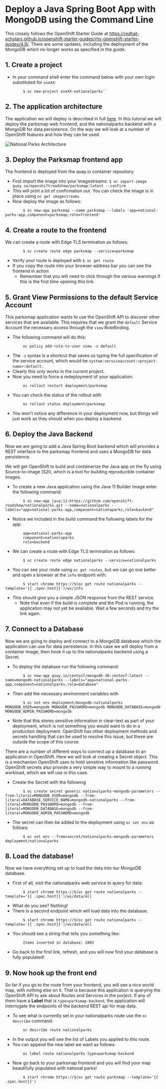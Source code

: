 # Deploy a Java Spring Boot App with MongoDB using the Command Line
This closely follows the OpenShift Starter Guide at https://redhat-scholars.github.io/openshift-starter-guides/rhs-openshift-starter-guides/4.9/. There are some updates, including the deployment of the MongoDB which no longer works as specified in the guide. 

## 1. Create a project
- In your command shell enter the command below with your own login substituted for ``oseXX``:
```
        $ oc new-project oseXX-nationalparks``
```
## 2. The application architecture
The application we will deploy is described in full [here](https://redhat-scholars.github.io/openshift-starter-guides/rhs-openshift-starter-guides/4.9/common-parksmap-architecture.html). In this tutorial we will deploy the parksmap web frontend, and the nationalparks backend with a MongoDB for data persistence. 
On the way we will look at a number of OpenShift features and how they can be used. 

![National Parks Architecture](https://redhat-scholars.github.io/openshift-starter-guides/rhs-openshift-starter-guides/4.9/_images/roadshow-app-architecture.png)

## 3. Deploy the Parksmap frontend app
The frontend is deployed from the quay.io container repository.
- First import the image into your imagestreams:
``
        $ oc import-image quay.io/openshiftroadshow/parksmap:latest --confirm
``
- This will print a lot of confirmation out. You can check the image is in place using ``oc get imagestreams``
- Now deploy the image as follows:
```
        $ oc new-app parksmap --name parksmap --labels 'app=national-parks-app,component=parksmap,role=frontend'
```
## 4. Create a route to the frontend
We can create a route with Edge TLS termination as follows:
```
        $ oc create route edge parksmap --service=parksmap
```
- Verify your route is deployed with ``$ oc get route``
- If you copy the route into your browser address bar you can see the frontend in action
  - Remember that you will need to click through the various warnings if this is the first time opening this link.

## 5. Grant View Permissions to the default Service Account
This parksmap application wants to use the OpenShift API to discover other services that are available. This requires that we grant the ``default`` Service Account the necessary access through the ``view`` RoleBinding.
- The following command will do this:
```
        oc policy add-role-to-user view -z default
```
- The ``-z`` syntax is a shortcut that saves us typing the full specification of the service account, which would be ``system:serviceaccount:<project-name>:default``. 
- Clearly this only works in the *current* project.
- Now you need to force a redeployment of your application:
```
        oc rollout restart deployment/parksmap
```
-  You can check the status of the rollout with
```
        oc rollout status deployment/parksmap
```
- You won't notice any difference in your deployment now, but things will just work as they should when you deploy a backend.
## 6. Deploy the Java Backend
Now we are going to add a Java Spring Boot backend which will provides a REST interface to the parksmap frontend and uses a MongoDB for data persistence.

We will get OpenShift to build and containerize the Java app on the fly using Source-to-image (S2I), which is a tool for building reproducible container images.

- To create a new Java application using the Java 11 Builder Image enter the following command:
```
        $ oc new-app java:11~https://github.com/openshift-roadshow/nationalparks.git --name=nationalparks --labels="app=national-parks-app,component=nationaparks,role=backend"
```
- Notice we included in the build command the following labels for the app:
```
        app=national-parks-app
        component=nationlaparks
        role=backend
```   
- We can create a route with Edge TLS termination as follows:
```
        $ oc create route edge nationalparks --service=nationalparks
```
- You can see your route using ``oc get routes``, but we can go one better and open a browser at the ``info`` endpoint with:
```
        $ start chrome https://$(oc get route nationalparks --template='{{ .spec.host}}')/ws/info
```
- This should give you a simple JSON response from the REST service.  
  - Note that even if the build is complete and the Pod is running, the application may not yet be available. Wait a few seconds and try the link again.
  
## 7. Connect to a Database
Now we are going to deploy and connect to a MongoDB database which the application can use for data persistence. In this case we will deploy from a container image, then hook it up to the nationalparks backend using a Secret.

- To deploy the database run the following command:
```
        $ oc new-app quay.io/centos7/mongodb-36-centos7:latest --name=mongodb-nationalparks --labels="app=national-parks-app,component=nationalparks,role=database"
```
- Then add the necessary environment variables with
```
        $ oc set env deployment/mongodb-nationalparks MONGODB_USER=mongodb MONGODB_PASSWORD=mongodb MONGODB_DATABASE=mongodb MONGODB_ADMIN_PASSWORD=mongodb
```
- Note that this stores sensitive information in clear-text as part of your deployment, which is not something you would want to do in a production deployment. OpenShift has other deployment methods and secrets handling that can be used to resolve this issue, but these are outside the scope of this course.

There are a number of different ways to connect up a database to an application in OpenShift. Here we will look at creating a Secret object. This is a mechanism OpenShift uses to hold sensitive information like password. OpenShift secrets also provide a very simple way to mount to a running workload, which we will use in this case.

- Create the Secret with the following
```
        $ oc create secret generic nationalparks-mongodb-parameters --from-literal=MONGODB_USER=mongodb --from-literal=DATABASE_SERVICE_NAME=mongodb-nationalparks --from-literal=MONGODB_PASSWORD=mongodb --from-literal=MONGODB_DATABASE=mongodb --from-literal=MONGODB_ADMIN_PASSWORD=mongodb
```
- The secret can then be added to the deployment using ``oc set env`` as follows:
```
        $ oc set env --from=secret/nationalparks-mongodb-parameters deployment/nationalparks
```

## 8. Load the database!
Now we have everything set up to load the data into our MongoDB database. 

- First of all, visit the nationalparks web service to query for data:
```
        $ start chrome https://$(oc get route nationalparks --template='{{ .spec.host}}')/ws/data/all
```
  - What do you see? Nothing!
- There is a second endpoint which will load data into the database:
```
        $ start chrome https://$(oc get route nationalparks --template='{{ .spec.host}}')/ws/data/all
```
  - You should see a string that tells you something like:
```
        Items inserted in database: 2893
```
- Go back to the first link, refresh, and you will now find your database is fully populated!

## 9. Now hook up the front end
So far if you go to the route from your frontend, you will see a nice world map, with nothing else on it. That is because this application is querying the OpenShift API to ask about Routes and Services in the porject. If any of them have a **Label** that is ``type=parksmap-backend``, the application will interrogate the endpoints of the backend REST api for map data. 

- To see what is currently set in your nationalparks route use the ``oc describe`` command:
```
        oc describe route nationalparks
```
- In the output you will see the list of Labels you applied to this route.
- You can append the new label we want as follows:
```
        oc label route nationalparks type=parksmap-backend
```
- Now go back to your parksmap frontend and you will find your map beautifully populated with national parks!
```
        $ start chrome https://$(oc get route parksmap --template='{{ .spec.host}}')
```


